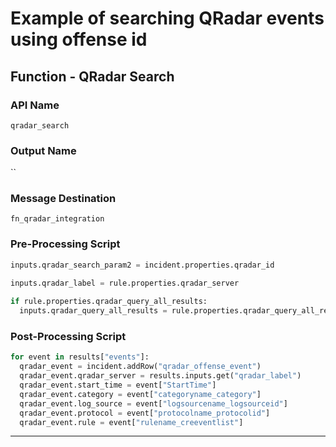 <!--
    DO NOT MANUALLY EDIT THIS FILE
    THIS FILE IS AUTOMATICALLY GENERATED WITH resilient-sdk codegen
    Generated with resilient-sdk v49.0.4423
-->

# Example of searching QRadar events using offense id

## Function - QRadar Search

### API Name
`qradar_search`

### Output Name
``

### Message Destination
`fn_qradar_integration`

### Pre-Processing Script
```python
inputs.qradar_search_param2 = incident.properties.qradar_id

inputs.qradar_label = rule.properties.qradar_server
  
if rule.properties.qradar_query_all_results:
  inputs.qradar_query_all_results = rule.properties.qradar_query_all_results
```

### Post-Processing Script
```python
for event in results["events"]:
  qradar_event = incident.addRow("qradar_offense_event")
  qradar_event.qradar_server = results.inputs.get("qradar_label")
  qradar_event.start_time = event["StartTime"]
  qradar_event.category = event["categoryname_category"]
  qradar_event.log_source = event["logsourcename_logsourceid"]
  qradar_event.protocol = event["protocolname_protocolid"]
  qradar_event.rule = event["rulename_creeventlist"]
```

---


